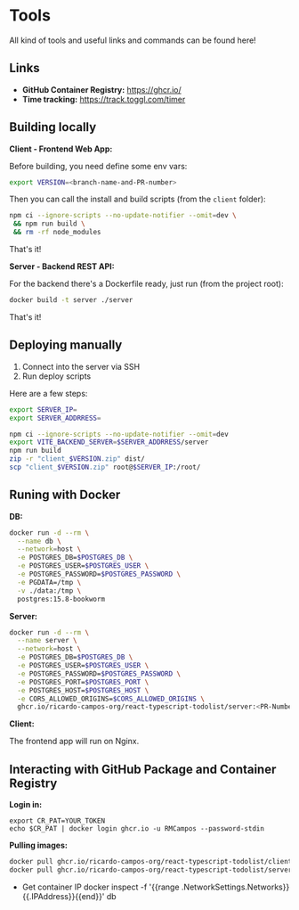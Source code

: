 # Tools

All kind of tools and useful links and commands can be found here!

## Links

- **GitHub Container Registry:** https://ghcr.io/
- **Time tracking:** https://track.toggl.com/timer

## Building locally

**Client - Frontend Web App:**

Before building, you need define some env vars:

```bash
export VERSION=<branch-name-and-PR-number>
```

Then you can call the install and build scripts (from the `client` folder):

```bash
npm ci --ignore-scripts --no-update-notifier --omit=dev \
 && npm run build \
 && rm -rf node_modules
```

That's it!

**Server - Backend REST API:**

For the backend there's a Dockerfile ready, just run (from the project root):

```bash
docker build -t server ./server
```

That's it!

## Deploying manually

1. Connect into the server via SSH
2. Run deploy scripts

Here are a few steps:

```bash
export SERVER_IP=
export SERVER_ADDRRESS=

npm ci --ignore-scripts --no-update-notifier --omit=dev
export VITE_BACKEND_SERVER=$SERVER_ADDRRESS/server
npm run build
zip -r "client_$VERSION.zip" dist/
scp "client_$VERSION.zip" root@$SERVER_IP:/root/
```

## Runing with Docker

**DB:**

```bash
docker run -d --rm \
  --name db \
  --network=host \
  -e POSTGRES_DB=$POSTGRES_DB \
  -e POSTGRES_USER=$POSTGRES_USER \
  -e POSTGRES_PASSWORD=$POSTGRES_PASSWORD \
  -e PGDATA=/tmp \
  -v ./data:/tmp \
  postgres:15.8-bookworm
```

**Server:**

```bash
docker run -d --rm \
  --name server \
  --network=host \
  -e POSTGRES_DB=$POSTGRES_DB \
  -e POSTGRES_USER=$POSTGRES_USER \
  -e POSTGRES_PASSWORD=$POSTGRES_PASSWORD \
  -e POSTGRES_PORT=$POSTGRES_PORT \
  -e POSTGRES_HOST=$POSTGRES_HOST \
  -e CORS_ALLOWED_ORIGINS=$CORS_ALLOWED_ORIGINS \
  ghcr.io/ricardo-campos-org/react-typescript-todolist/server:<PR-Number>
```

**Client:**

The frontend app will run on Nginx.

## Interacting with GitHub Package and Container Registry

**Login in:**

```
export CR_PAT=YOUR_TOKEN
echo $CR_PAT | docker login ghcr.io -u RMCampos --password-stdin
```

**Pulling images:**

```sh
docker pull ghcr.io/ricardo-campos-org/react-typescript-todolist/client:50
docker pull ghcr.io/ricardo-campos-org/react-typescript-todolist/server:50
```

- Get container IP
docker inspect -f '{{range .NetworkSettings.Networks}}{{.IPAddress}}{{end}}' db
